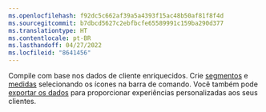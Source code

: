 ```yaml
---
ms.openlocfilehash: f92dc5c662af39a5a4393f15ac48b50af81f8f4d
ms.sourcegitcommit: b7dbcd5627c2ebfbcfe65589991c159ba290d377
ms.translationtype: HT
ms.contentlocale: pt-BR
ms.lasthandoff: 04/27/2022
ms.locfileid: "8641456"
---
```

Compile com base nos dados de cliente enriquecidos. Crie [segmentos](../segments.md) e [medidas](../measures.md) selecionando os ícones na barra de comando. Você também pode [exportar os dados](../export-destinations.md) para proporcionar experiências personalizadas aos seus clientes.